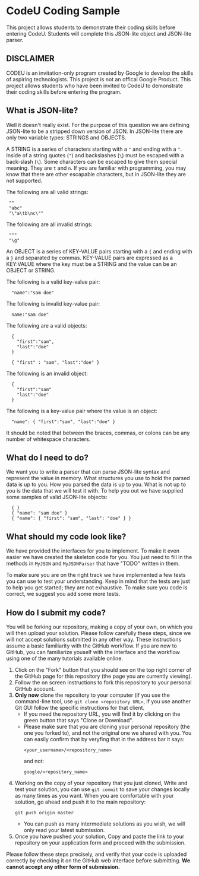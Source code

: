 
# CodeU Coding Sample

This project allows students to demonstrate their coding skills before entering
CodeU. Students will complete this JSON-lite object and JSON-lite parser.

## DISCLAIMER

CODEU is an invitation-only program created by Google to develop the skills of
aspiring technologists. This project is not an offical Google Product. This
project allows students who have been invited to CodeU to demonstrate their
coding skills before entering the program.

## What is JSON-lite?

Well it doesn't really exist. For the purpose of this question we are defining
JSON-lite to be a stripped down version of JSON. In JSON-lite there are only
two variable types: STRINGS and OBJECTS.

A STRING is a series of characters starting with a `"` and ending with a `"`.
Inside of a string quotes (`"`) and backslashes (`\`) must be escaped with a
back-slash (`\`). Some characters can be escaped to give them special meaning.
They are `t` and `n`. If you are familiar with programming, you may know that
there are other escapable characters, but in JSON-lite they are not supported.

The following are all valid strings:
~~~~
 ""
 "abc"
 "\"a\tb\nc\""
~~~~

The following are all invalid strings:
~~~~
 """
 "\g"
~~~~

An OBJECT is a series of KEY-VALUE pairs starting with a `{` and ending with a
`}` and separated by commas. KEY-VALUE pairs are expressed as a KEY:VALUE where
the key must be a STRING and the value can be an OBJECT or STRING.

The following is a valid key-value pair:
~~~~
  "name":"sam doe"
~~~~

The following is invalid key-value pair:
~~~~
  name:"sam doe"
~~~~

The following are a valid objects:
~~~~
  {
    "first":"sam",
    "last":"doe"
  }

  { "first" : "sam", "last":"doe" }
~~~~

The following is an invalid object:
~~~~
  {
    "first":"sam"
    "last":"doe"
  }
~~~~

The following is a key-value pair where the value is an object:
~~~~
  "name": { "first":"sam", "last":"doe" }
~~~~

It should be noted that between the braces, commas, or colons can be any
number of whitespace characters.

## What do I need to do?

We want you to write a parser that can parse JSON-lite syntax and represent the
value in memory. What structures you use to hold the parsed data is up to you.
How you parsed the data is up to you. What is not up to you is the data that we
will test it with. To help you out we have supplied some samples of valid
JSON-lite objects:
~~~
  { }
  { "name": "sam doe" }
  { "name": { "first": "sam", "last": "doe" } }
~~~~

## What should my code look like?

We have provided the interfaces for you to implement. To make it even easier we
have created the skeleton code for you. You just need to fill in the methods in
`MyJSON` and `MyJSONParser` that have "TODO" written in them.

To make sure you are on the right track we have implemented a few tests you can
use to test your understanding. Keep in mind that the tests are just to help you
get started; they are not exhaustive. To make sure you code is correct, we
suggest you add some more tests.

## How do I submit my code?

You will be forking our repository, making a copy of your own, on which you will
then upload your solution.
Please follow carefully these steps, since we will not accept solutions
submitted in any other way. These instructions assume a basic familiarity with
the GitHub workflow. If you are new to GitHub, you can familiarize youself with
the interface and the workflow using one of the many tutorials available online.

 1. Click on the "Fork" button that you should see on the top right corner of
    the GitHub page for this repository (the page you are currently viewing).
 1. Follow the on screen instructions to fork this repository to your personal
    GitHub account.
 1. **Only now** clone the repository to your computer (if you use the
    command-line tool, use `git clone <repository URL>`, if you use another Git
    GUI follow the specific instructions for that client.
    + If you need the repository URL, you will find it by clicking on the green
      button that says "Clone or Download".
    + Please make sure that you are cloning your personal repository (the one
      you forked to), and not the original one we shared with you. You can
      easily confirm that by veryfing that in the address bar it says:
      ~~~
      <your_username>/<repository_name>
      ~~~
      and not:
      ~~~
      google/<repository_name>
      ~~~
 1. Working on the copy of your repository that you just cloned, Write and test
    your solution, you can use `git commit` to save your changes locally as many
    times as you want. When you are comfortable with your solution, go ahead and
    push it to the main repository:
    ~~~
    git push origin master
    ~~~
    + You can push as many intermediate solutions as you wish, we will only read
      your latest submission.
 1. Once you have pushed your solution, Copy and paste the link to your
    repository on your application form and proceed with the submission.

Please follow these steps precisely, and verify that your code is uploaded
correctly by checking it on the GitHub web interface before submitting.
**We cannot accept any other form of submission.**
